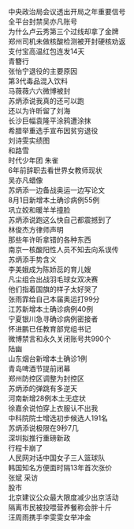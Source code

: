 中央政治局会议透出开局之年重要信号  
全平台封禁吴亦凡账号  
为什么卢云秀第三个过线却拿了金牌  
郑州司机未做核酸检测被开封硬核劝返  
支付宝高温红包连发14天  
青簪行  
张怡宁退役的主要原因  
第3代毒品混入饮料  
马薇薇六六微博被封  
苏炳添说我真的还可以跑  
还以为许昕留了刘海  
长沙巨幅袁隆平涂鸦遭涂抹  
希腊举重选手宣布因贫穷退役  
刘诗雯实绩图  
和路雪  
时代少年团 朱雀  
6年前辞职去看世界女教师现状  
吴亦凡蜡像  
苏炳添一边备战奥运一边写论文  
8月1日新增本土确诊病例55例  
巩立姣和暖羊羊撞脸  
苏炳添说跑这么快自己都震撼到了  
林俊杰方律师声明  
那些年许昕拿错的各种东西  
南京一核酸阳性人员不知去向系误传  
苏炳添手势含义  
李美娥成为陈娇蕊的育儿嫂  
凡尘组合出战羽毛球女双决赛  
他们指着国旗的样子太好哭了  
张雨霏给自己本届奥运打99分  
江苏新增本土确诊病例40例  
宁夏银川急寻确诊病例密接者  
怀进鹏已任教育部党组书记  
微博禁言和永久关闭账号共990个  
陆幽  
山东烟台新增本土确诊1例  
青岛啤酒节提前闭幕  
郑州防控区调整为封控区  
苏炳添的弹跳有多逆天  
河南新增28例本土无症状  
徐嘉余说怕穿上衣服认不出我  
中科院院士增选初步候选人191名  
苏炳添说极限在9秒7几  
深圳拟推行重磅新政  
行程卡崩了  
人民网对话中国女子三人篮球队  
韩国知名方便面时隔13年首次涨价  
张斌 采访  
股市  
北京建议公众最大限度减少出京活动  
隔离市民被投喂营养餐称会胖十斤  
汪周雨携手李雯雯女举冲金  

